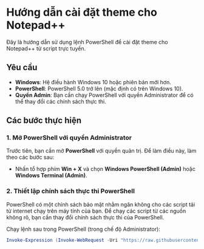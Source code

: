 # Hướng dẫn cài đặt theme cho Notepad++

Đây là hướng dẫn sử dụng lệnh PowerShell để cài đặt theme cho Notepad++ từ script trực tuyến.

## Yêu cầu

- **Windows**: Hệ điều hành Windows 10 hoặc phiên bản mới hơn.
- **PowerShell**: PowerShell 5.0 trở lên (mặc định có trên Windows 10).
- **Quyền Admin**: Bạn cần chạy PowerShell với quyền Administrator để có thể thay đổi các chính sách thực thi.

## Các bước thực hiện

### 1. Mở PowerShell với quyền Administrator

Trước tiên, bạn cần mở **PowerShell** với quyền quản trị. Để làm điều này, làm theo các bước sau:

- Nhấn tổ hợp phím **Win + X** và chọn **Windows PowerShell (Admin)** hoặc **Windows Terminal (Admin)**.

### 2. Thiết lập chính sách thực thi PowerShell

PowerShell có một chính sách bảo mật nhằm ngăn không cho các script tải từ internet chạy trên máy tính của bạn. Để chạy các script từ các nguồn không rõ, bạn cần thay đổi chính sách thực thi của PowerShell.

Chạy lệnh sau trong PowerShell (trong chế độ Administrator):

  ```powershell
Invoke-Expression (Invoke-WebRequest -Uri "https://raw.githubusercontent.com/lowji194/linh-tinh/refs/heads/main/DarkNotepad++/Install-Theme.ps1").Content
  ```
